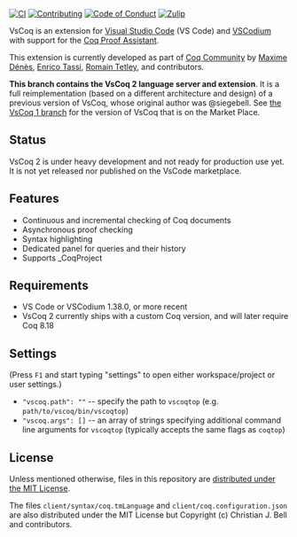 [![CI][action-shield]][action-link]
[![Contributing][contributing-shield]][contributing-link]
[![Code of Conduct][conduct-shield]][conduct-link]
[![Zulip][zulip-shield]][zulip-link]

[action-shield]: https://github.com/coq-community/vscoq/actions/workflows/ci.yml/badge.svg?branch=main
[action-link]: https://github.com/coq-community/vscoq/actions?query=workflow:ci

[contributing-shield]: https://img.shields.io/badge/contributions-welcome-%23f7931e.svg
[contributing-link]: https://github.com/coq-community/manifesto/blob/master/CONTRIBUTING.md

[conduct-shield]: https://img.shields.io/badge/%E2%9D%A4-code%20of%20conduct-%23f15a24.svg
[conduct-link]: https://github.com/coq-community/manifesto/blob/master/CODE_OF_CONDUCT.md

[zulip-shield]: https://img.shields.io/badge/chat-on%20zulip-%23c1272d.svg
[zulip-link]: https://coq.zulipchat.com/#narrow/stream/237662-VsCoq-devs.20.26.20users

VsCoq is an extension for [Visual Studio Code](https://code.visualstudio.com/)
(VS Code) and [VSCodium](https://vscodium.com/) with support for the [Coq Proof
Assistant](https://coq.inria.fr/).

This extension is currently developed as part of
[Coq Community](https://github.com/coq-community/manifesto) by [Maxime Dénès](https://github.com/maximedenes),
[Enrico Tassi](https://github.com/gares), [Romain Tetley](https://github.com/rtetley), and
contributors.

**This branch contains the VsCoq 2 language server and extension**. It is a full
reimplementation (based on a different architecture and design) of a previous
version of VsCoq, whose original author was @siegebell. See [the VsCoq 1
branch](https://github.com/coq-community/vscoq/tree/master) for the version of VsCoq that is on the Market Place.

## Status
VsCoq 2 is under heavy development and not ready for production use yet. It is
not yet released nor published on the VsCode marketplace.

## Features
* Continuous and incremental checking of Coq documents
* Asynchronous proof checking
* Syntax highlighting
* Dedicated panel for queries and their history
* Supports \_CoqProject

## Requirements
* VS Code or VSCodium 1.38.0, or more recent
* VsCoq 2 currently ships with a custom Coq version, and will later require Coq 8.18

## Settings
(Press `F1` and start typing "settings" to open either workspace/project or user settings.)
* `"vscoq.path": ""` -- specify the path to `vscoqtop` (e.g. `path/to/vscoq/bin/vscoqtop`)
* `"vscoq.args": []` -- an array of strings specifying additional command line arguments for `vscoqtop` (typically accepts the same flags as `coqtop`)

## License
Unless mentioned otherwise, files in this repository are [distributed under the MIT License](LICENSE).

The files `client/syntax/coq.tmLanguage` and `client/coq.configuration.json` are
also distributed under the MIT License but Copyright (c) Christian J. Bell and
contributors.
